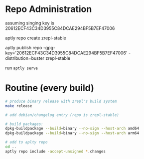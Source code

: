 # Repo Administration

assuming singing key is 20612ECF43C34D3955C84DCAE294BF5B7EF47006

aptly repo create zrepl-stable

aptly publish repo -gpg-key='20612ECF43C34D3955C84DCAE294BF5B7EF47006' -distribution=buster zrepl-stable


run `aptly serve`

# Routine (every build)

```bash
# produce binary release with zrepl's build system
make release

# add debian/changelog entry (repo is zrepl-stable)

# build packages:
dpkg-buildpackage --build=binary --no-sign --host-arch amd64
dpkg-buildpackage --build=binary --no-sign --host-arch arm64

# add to aplty repo
cd ..
aptly repo include -accept-unsigned *.changes
```

